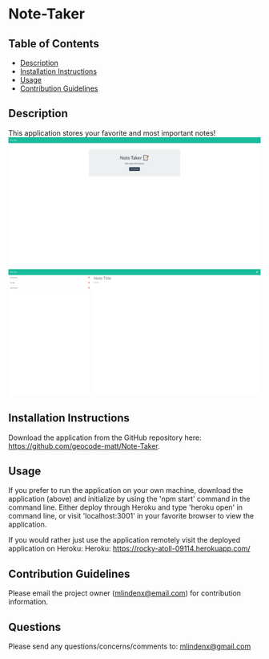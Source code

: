 # Note-Taker

  ## Table of Contents
  * [Description](#description)
  * [Installation Instructions](#installation-instructions)
  * [Usage](#usage)
  * [Contribution Guidelines](#contribution-guidelines)
  
  ## Description
  This application stores your favorite and most important notes!
    <img src="./public/assets/images/screenshot1.png">
    <img src="./public/assets/images/screenshot2.png">

  ## Installation Instructions
  Download the application from the GitHub repository here: https://github.com/geocode-matt/Note-Taker.

  ## Usage
  If you prefer to run the application on your own machine, download the application (above) and initialize by using the 'npm start' command in the command line. Either deploy through Heroku and type 'heroku open' in command line, or visit 'localhost:3001' in your favorite browser to view the application.

  If you would rather just use the application remotely visit the deployed application on Heroku:
        Heroku: https://rocky-atoll-09114.herokuapp.com/

  ## Contribution Guidelines
  Please email the project owner (mlindenx@email.com) for contribution information. 

  ## Questions
  Please send any questions/concerns/comments to: mlindenx@gmail.com
